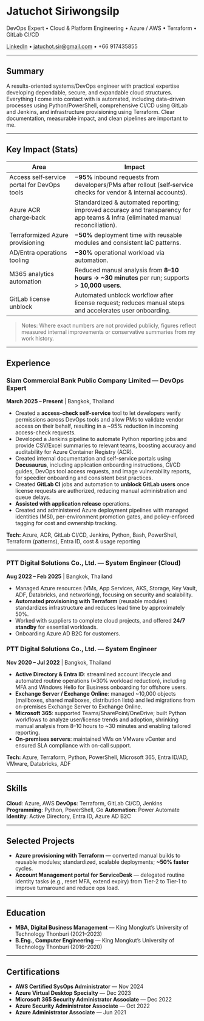 # Jatuchot Siriwongsilp

DevOps Expert • Cloud & Platform Engineering • Azure / AWS • Terraform • GitLab CI/CD

[LinkedIn](https://www.linkedin.com/in/jatuchot-s) • [jatuchot.sir@gmail.com](mailto:jatuchot.sir@gmail.com) • +66 917435855

---

## Summary

A results-oriented systems/DevOps engineer with practical expertise developing dependable, secure, and expandable cloud structures. Everything I come into contact with is automated, including data-driven processes using Python/PowerShell, comprehensive CI/CD using GitLab and Jenkins, and infrastructure provisioning using Terraform. Clear documentation, measurable impact, and clean pipelines are important to me.

---

## Key Impact (Stats)

| Area                                        | Impact                                                                                                                           |
| ------------------------------------------- | -------------------------------------------------------------------------------------------------------------------------------- |
| Access self‑service portal for DevOps tools | **−95%** inbound requests from developers/PMs after rollout (self‑service checks for vendor & internal accounts).                |
| Azure ACR charge‑back                       | Standardized & automated reporting; improved accuracy and transparency for app teams & Infra (eliminated manual reconciliation). |
| Terraformized Azure provisioning            | **−50%** deployment time with reusable modules and consistent IaC patterns.                                                      |
| AD/Entra operations tooling                 | **−30%** operational workload via automation.                                                                                    |
| M365 analytics automation                   | Reduced manual analysis from **8–10 hours → ~30 minutes** per run; supports > **10,000 users**.                                  |
| GitLab license unblock                      | Automated unblock workflow after license request; reduces manual steps and accelerates user onboarding.                          |

> Notes: Where exact numbers are not provided publicly, figures reflect measured internal improvements or conservative summaries from my work history.

---

## Experience

### Siam Commercial Bank Public Company Limited — **DevOps Expert**

**March 2025 – Present** | Bangkok, Thailand

* Created a **access-check self-service** tool to let developers verify permissions across DevOps tools and allow PMs to validate vendor access on their behalf, resulting in a ~95% reduction in incoming access-check requests.
* Developed a Jenkins pipeline to automate Python reporting jobs and provide CSV/Excel summaries to relevant teams, boosting accuracy and auditability for Azure Container Registry (ACR).
* Created internal documentation and self-service portals using **Docusaurus**, including application onboarding instructions, CI/CD guides, DevOps tool access requests, and image vulnerability reports, for speedier onboarding and consistent best practices.
* Created **GitLab CI** jobs and automation to **unblock GitLab users** once license requests are authorized, reducing manual administration and queue delays.
* **Assisted with application release** operations.
* Created and administered Azure deployment pipelines with managed identities (MSI), per-environment promotion gates, and policy-enforced tagging for cost and ownership tracking.

**Tech:** Azure, ACR, GitLab CI/CD, Jenkins, Python, Bash, PowerShell, Terraform (patterns), Entra ID, cost & usage reporting

---

### PTT Digital Solutions Co., Ltd. — **System Engineer (Cloud)**

**Aug 2022 – Feb 2025** | Bangkok, Thailand

* Managed Azure resources (VMs, App Services, AKS, Storage, Key Vault, ADF, Databricks, and networking), focusing on security and scalability.
* **Automated provisioning with Terraform** (reusable modules) standardizes infrastructure and reduces lead time by approximately 50%.
* Worked with suppliers to complete cloud projects, and offered **24/7 standby** for essential workloads.
* Onboarding Azure AD B2C for customers.

### PTT Digital Solutions Co., Ltd. — **System Engineer**

**Nov 2020 – Jul 2022** | Bangkok, Thailand

* **Active Directory & Entra ID**: streamlined account lifecycle and automated routine operations (≈30% workload reduction), including MFA and Windows Hello for Business onboarding for offshore users.
* **Exchange Server / Exchange Online**: managed ~10,000 objects (mailboxes, shared mailboxes, distribution lists) and led migrations from on‑premises Exchange Server to Exchange Online.
* **Microsoft 365**: supported Teams/SharePoint/OneDrive; built Python workflows to analyze user/license trends and adoption, shrinking manual analysis from 8–10 hours to ~30 minutes and enabling tailored reporting.
* **On-premises servers**: maintained VMs on VMware vCenter and ensured SLA compliance with on-call support.

**Tech:** Azure, Terraform, Python, PowerShell, Microsoft 365, Entra ID/AD, VMware, Databricks, ADF

---

## Skills

**Cloud**: Azure, AWS
**DevOps**: Terraform, GitLab CI/CD, Jenkins
**Programming**: Python, PowerShell, Go
**Automation**: Power Automate
**Identity**: Active Directory, Entra ID, Azure AD B2C

---

## Selected Projects

* **Azure provisioning with Terraform** — converted manual builds to reusable modules; standardized, scalable deployments; **~50% faster** cycles.
* **Account Management portal for ServiceDesk** — delegated routine identity tasks (e.g., reset MFA, extend expiry) from Tier‑2 to Tier‑1 to improve turnaround and reduce ops load.

---

## Education

* **MBA, Digital Business Management** — King Mongkut’s University of Technology Thonburi (2021–2023)
* **B.Eng., Computer Engineering** — King Mongkut’s University of Technology Thonburi (2016–2020)

---

## Certifications

* **AWS Certified SysOps Administrator** — Nov 2024
* **Azure Virtual Desktop Specialty** — Dec 2023
* **Microsoft 365 Security Administrator Associate** — Dec 2022
* **Azure Security Administrator Associate** — Oct 2022
* **Azure Administrator Associate** — Jun 2021
